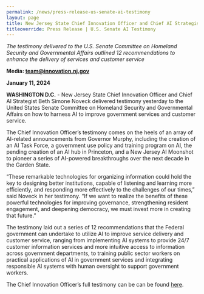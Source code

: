 ```yaml
---
permalink: /news/press-release-us-senate-ai-testimony
layout: page
title: New Jersey State Chief Innovation Officer and Chief AI Strategist Beth Simone Noveck Delivers Testimony to United States Senate Committee on How to Harness AI to Improve Government Services
titleoverride: Press Release | U.S. Senate AI Testimony
---
```

*The testimony delivered to the U.S. Senate Committee on Homeland Security and Governmental Affairs outlined 12 recommendations to enhance the delivery of services and customer service*

**Media: [team@innovation.nj.gov](mailto:team@innovation.nj.gov)**

**January 11, 2024**

**WASHINGTON D.C.** - New Jersey State Chief Innovation Officer and Chief AI Strategist Beth Simone Noveck delivered testimony yesterday to the United States Senate Committee on Homeland Security and Governmental Affairs on how to harness AI to improve government services and customer service. 

The Chief Innovation Officer’s testimony comes on the heels of an array of AI-related announcements from Governor Murphy, including the creation of an AI Task Force, a government use policy and training program on AI, the pending creation of an AI hub in Princeton, and a New Jersey AI Moonshot to pioneer a series of AI-powered breakthroughs over the next decade in the Garden State.

“These remarkable technologies for organizing information could hold the key to designing better institutions, capable of listening and learning more efficiently, and responding more effectively to the challenges of our times,” said Noveck in her testimony. “If we want to realize the benefits of these powerful technologies for improving governance, strengthening resident engagement, and deepening democracy, we must invest more in creating that future.”

The testimony laid out a series of 12 recommendations that the Federal government can undertake to utilize AI to improve service delivery and customer service, ranging from implementing AI systems to provide 24/7 customer information services and more intuitive access to information across government departments, to training public sector workers on practical applications of AI in government services and integrating responsible AI systems
with human oversight to support government workers. 

The Chief Innovation Officer’s full testimony can be can be found [here](innovation.nj.gov/news/beth-noveck-ai-testimony.pdf).
